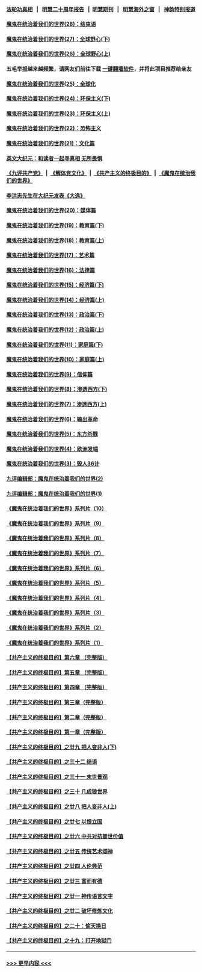 #### [法轮功真相](https://github.com/gfw-breaker/truth/blob/master/README.md?t=0) &nbsp;&nbsp;|&nbsp;&nbsp; [明慧二十周年报告](https://github.com/gfw-breaker/mh-reports/blob/master/README.md?t=0) &nbsp;&nbsp;|&nbsp;&nbsp;[明慧期刊](https://github.com/gfw-breaker/mh-qikan) &nbsp;&nbsp;|&nbsp;&nbsp; [明慧海外之窗](https://github.com/gfw-breaker/mh-news/blob/master/README.md?t=0) &nbsp;&nbsp;|&nbsp;&nbsp; [神韵特别报道](https://github.com/gfw-breaker/mh-news/blob/master/shenyun.md?t=0)
#### [魔鬼在统治着我们的世界(28)：结束语](../pages/nsc422/n10936246.md?t=07190951) 
#### [魔鬼在统治着我们的世界(27)：全球野心(下)](../pages/nsc422/n10928319.md?t=07190951) 
#### [魔鬼在统治着我们的世界(26)：全球野心(上)](../pages/nsc422/n10900318.md?t=07190951) 
#### 五毛举报越来越频繁，请网友们前往下载 [一键翻墙软件](https://github.com/gfw-breaker/ssr-accounts)，并将此项目推荐给亲友
#### [魔鬼在统治着我们的世界(25)：全球化](../pages/nsc422/n10788205.md?t=07190951) 
#### [魔鬼在统治着我们的世界(24)：环保主义(下)](../pages/nsc422/n10695307.md?t=07190951) 
#### [魔鬼在统治着我们的世界(23)：环保主义(上)](../pages/nsc422/n10688613.md?t=07190951) 
#### [魔鬼在统治着我们的世界(22)：恐怖主义](../pages/nsc422/n10614727.md?t=07190951) 
#### [魔鬼在统治着我们的世界(21)：文化篇](../pages/nsc422/n10597706.md?t=07190951) 
#### [英文大纪元：和读者一起寻真相 无所畏惧](../pages/nsc422/n12542027.md?t=07190951) 
#### [《九评共产党》](https://github.com/begood0513/9ping.md/blob/master/README.md) &nbsp;|&nbsp; [《解体党文化》](../../../../jtdwh.md/blob/master/README.md)  &nbsp;|&nbsp; [《共产主义的终极目的》](../../../../gczydzjmd.md/blob/master/README.md) &nbsp;|&nbsp; [《魔鬼在统治我们的世界》](../../../../mgztzwmdsj.md/blob/master/README.md) 
#### [李洪志先生在大纪元发表《大选》](../pages/nsc422/n12534746.md?t=07190951) 
#### [魔鬼在统治着我们的世界(20)：媒体篇](../pages/nsc422/n10586579.md?t=07190951) 
#### [魔鬼在统治着我们的世界(19)：教育篇(下)](../pages/nsc422/n10564808.md?t=07190951) 
#### [魔鬼在统治着我们的世界(18)：教育篇(上)](../pages/nsc422/n10526970.md?t=07190951) 
#### [魔鬼在统治着我们的世界(17)：艺术篇](../pages/nsc422/n10499093.md?t=07190951) 
#### [魔鬼在统治着我们的世界(16)：法律篇](../pages/nsc422/n10485969.md?t=07190951) 
#### [魔鬼在统治着我们的世界(15)：经济篇(下)](../pages/nsc422/n10469975.md?t=07190951) 
#### [魔鬼在统治着我们的世界(14)：经济篇(上)](../pages/nsc422/n10457370.md?t=07190951) 
#### [魔鬼在统治着我们的世界(13)：政治篇(下)](../pages/nsc422/n10448270.md?t=07190951) 
#### [魔鬼在统治着我们的世界(12)：政治篇(上)](../pages/nsc422/n10444576.md?t=07190951) 
#### [魔鬼在统治着我们的世界(11)：家庭篇(下)](../pages/nsc422/n10440961.md?t=07190951) 
#### [魔鬼在统治着我们的世界(10)：家庭篇(上)](../pages/nsc422/n10435448.md?t=07190951) 
#### [魔鬼在统治着我们的世界(9)：信仰篇](../pages/nsc422/n10432159.md?t=07190951) 
#### [魔鬼在统治着我们的世界(8)：渗透西方(下)](../pages/nsc422/n10429603.md?t=07190951) 
#### [魔鬼在统治着我们的世界(7)：渗透西方(上)](../pages/nsc422/n10426013.md?t=07190951) 
#### [魔鬼在统治着我们的世界(6)：输出革命](../pages/nsc422/n10421536.md?t=07190951) 
#### [魔鬼在统治着我们的世界(5)：东方杀戮](../pages/nsc422/n10417707.md?t=07190951) 
#### [魔鬼在统治着我们的世界(4)：欧洲发端](../pages/nsc422/n10414890.md?t=07190951) 
#### [魔鬼在统治着我们的世界(3)：毁人36计](../pages/nsc422/n10411583.md?t=07190951) 
#### [九评编辑部：魔鬼在统治着我们的世界(2)](../pages/nsc422/n10410036.md?t=07190951) 
#### [九评编辑部：魔鬼在统治着我们的世界(1)](../pages/nsc422/n10406825.md?t=07190951) 
#### [《魔鬼在统治着我们的世界》系列片（10）](../pages/nsc422/n12292670.md?t=07190951) 
#### [《魔鬼在统治着我们的世界》系列片（9）](../pages/nsc422/n12290859.md?t=07190951) 
#### [《魔鬼在统治着我们的世界》系列片（8）](../pages/nsc422/n12287445.md?t=07190951) 
#### [《魔鬼在统治着我们的世界》系列片（7）](../pages/nsc422/n12283425.md?t=07190951) 
#### [《魔鬼在统治着我们的世界》系列片（6）](../pages/nsc422/n12282314.md?t=07190951) 
#### [《魔鬼在统治着我们的世界》系列片（5）](../pages/nsc422/n12281419.md?t=07190951) 
#### [《魔鬼在统治着我们的世界》系列片（4）](../pages/nsc422/n12274024.md?t=07190951) 
#### [《魔鬼在统治着我们的世界》系列片（3）](../pages/nsc422/n12271322.md?t=07190951) 
#### [《魔鬼在统治着我们的世界》系列片（2）](../pages/nsc422/n12269049.md?t=07190951) 
#### [《魔鬼在统治着我们的世界》系列片（1）](../pages/nsc422/n12267575.md?t=07190951) 
#### [【共产主义的终极目的】第六章 （完整版）](../pages/nsc422/n11428913.md?t=07190951) 
#### [【共产主义的终极目的】第五章 （完整版）](../pages/nsc422/n11428912.md?t=07190951) 
#### [【共产主义的终极目的】第四章 （完整版）](../pages/nsc422/n11428907.md?t=07190951) 
#### [【共产主义的终极目的】第三章（完整版）](../pages/nsc422/n11428848.md?t=07190951) 
#### [【共产主义的终极目的】第二章（完整版）](../pages/nsc422/n11428831.md?t=07190951) 
#### [【共产主义的终极目的】第一章（完整版）](../pages/nsc422/n11417651.md?t=07190951) 
#### [【共产主义的终极目的】之廿九 把人变非人(下)](../pages/nsc422/n11344140.md?t=07190951) 
#### [【共产主义的终极目的】之三十二 结语](../pages/nsc422/n11360535.md?t=07190951) 
#### [【共产主义的终极目的】之三十一 末世景观](../pages/nsc422/n11351129.md?t=07190951) 
#### [【共产主义的终极目的】之三十 几成狼世界](../pages/nsc422/n11348280.md?t=07190951) 
#### [【共产主义的终极目的】之廿八 把人变非人(上)](../pages/nsc422/n11340492.md?t=07190951) 
#### [【共产主义的终极目的】之廿七 以恨立国](../pages/nsc422/n11336944.md?t=07190951) 
#### [【共产主义的终极目的】之廿六 中共对抗普世价值](../pages/nsc422/n11324785.md?t=07190951) 
#### [【共产主义的终极目的】之廿五 传统艺术颂神](../pages/nsc422/n11296396.md?t=07190951) 
#### [【共产主义的终极目的】之廿四 人伦典范](../pages/nsc422/n11296397.md?t=07190951) 
#### [【共产主义的终极目的】之廿三 富而有德](../pages/nsc422/n11283598.md?t=07190951) 
#### [【共产主义的终极目的】之廿一 神传语言文字](../pages/nsc422/n11263265.md?t=07190951) 
#### [【共产主义的终极目的】之廿二 破坏修炼文化](../pages/nsc422/n11245728.md?t=07190951) 
#### [【共产主义的终极目的】之二十：偷天换日](../pages/nsc422/n11238846.md?t=07190951) 
#### [【共产主义的终极目的】之十九：打开地狱门](../pages/nsc422/n11206376.md?t=07190951) 

----
#### [ >>> 更早内容 <<< ](../indexes/nsc422-earlier.md)
